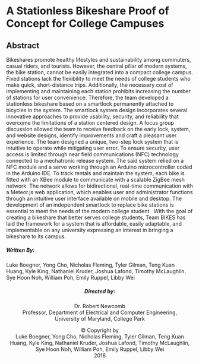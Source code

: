 # A Stationless Bikeshare Proof of Concept for College Campuses

## Abstract
  Bikeshares promote healthy lifestyles and sustainability among commuters, casual riders, and tourists.  However, the central pillar of modern systems, the bike station, cannot be easily integrated into a compact college campus.  Fixed stations lack the flexibility to meet the needs of college students who make quick, short-distance trips.  Additionally, the necessary cost of implementing and maintaining each station prohibits increasing the number of stations for user convenience.  Therefore, the team developed a stationless bikeshare based on a smartlock permanently attached to bicycles in the system.  The smartlock system design incorporates several innovative approaches to provide usability, security, and reliability that overcome the limitations of a station centered design.  A focus group discussion allowed the team to receive feedback on the early lock, system, and website designs, identify improvements and craft a pleasant user experience.  The team designed a unique, two-step lock system that is intuitive to operate while mitigating user error.  To ensure security, user access is limited through near field communications (NFC) technology connected to a mechatronic release system. The said system relied on a NFC module and a servo working through an Arduino microcontroller coded in the Arduino IDE.  To track rentals and maintain the system, each bike is fitted with an XBee module to communicate with a scalable ZigBee mesh network.  The network allows for bidirectional, real-time communication with a Meteor.js web application, which enables user and administrator functions through an intuitive user interface available on mobile and desktop.  The development of an independent smartlock to replace bike stations is essential to meet the needs of the modern college student.  With the goal of creating a bikeshare that better serves college students, Team BIKES has laid the framework for a system that is affordable, easily adaptable, and implementable on any university expressing an interest in bringing a bikeshare to its campus.

<h5 align="left">Written By:</h5>

<p align="left">Luke Boegner, Yong Cho, Nicholas Fleming, Tyler Gilman, Teng Kuan Huang, Kyle King, Nathaniel Kruder, Joshua Lafond, Timothy McLaughlin, Sye Hoon Noh, William Poh, Emily Ruppel, Libby Wei</p>

<h5 align="center">Directed by:</h5>
<p align="center">Dr. Robert Newcomb<br>Professor, Department of Electrical and Computer Engineering,<br>University of Maryland, College Park</p>

<p align="center">© Copyright by<br>Luke Boegner, Yong Cho, Nicholas Fleming, Tyler Gilman, Teng Kuan Huang, Kyle King, Nathaniel Kruder, Joshua Lafond, Timothy McLaughlin, Sye Hoon Noh, William Poh, Emily Ruppel, Libby Wei<br>2016</p>
